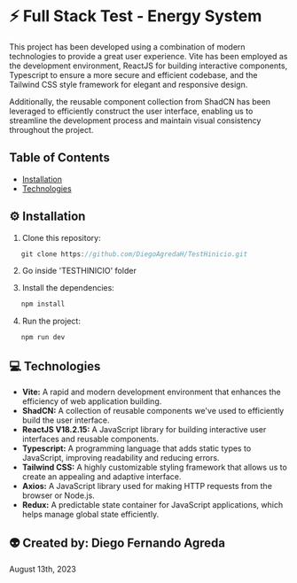 # :zap: Full Stack Test - Energy System

This project has been developed using a combination of modern technologies to provide a great user experience. Vite has been employed as the development environment, ReactJS for building interactive components, Typescript to ensure a more secure and efficient codebase, and the Tailwind CSS style framework for elegant and responsive design.

Additionally, the reusable component collection from ShadCN has been leveraged to efficiently construct the user interface, enabling us to streamline the development process and maintain visual consistency throughout the project.

## Table of Contents

- [Installation](#installation)
- [Technologies](#technologies)

## :gear: Installation

1. Clone this repository:

```js
   git clone https://github.com/DiegoAgredaH/TestHinicio.git
```

2. Go inside 'TESTHINICIO' folder

3. Install the dependencies:

```js
   npm install
```

4. Run the project:

```js
   npm run dev
```

## :computer: Technologies

- **Vite:** A rapid and modern development environment that enhances the efficiency of web application building.
- **ShadCN:** A collection of reusable components we've used to efficiently build the user interface.
- **ReactJS V18.2.15:** A JavaScript library for building interactive user interfaces and reusable components.
- **Typescript:** A programming language that adds static types to JavaScript, improving readability and reducing errors.
- **Tailwind CSS:** A highly customizable styling framework that allows us to create an appealing and adaptive interface.
- **Axios:** A JavaScript library used for making HTTP requests from the browser or Node.js.
- **Redux:** A predictable state container for JavaScript applications, which helps manage global state efficiently.

## :alien: Created by: Diego Fernando Agreda

August 13th, 2023

